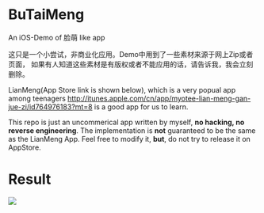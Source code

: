 BuTaiMeng
=========

An iOS-Demo of 脸萌 like app

这只是一个小尝试，非商业化应用。Demo中用到了一些素材来源于网上Zip或者页面，
如果有人知道这些素材是有版权或者不能应用的话，请告诉我，我会立刻删除。

LianMeng(App Store link is shown below), which is a very popual app among teenagers
http://itunes.apple.com/cn/app/myotee-lian-meng-gan-jue-zi/id764976183?mt=8 is a good app for us to learn.

This repo is just an uncommerical app written by myself, <strong>no hacking, no reverse engineering</strong>. The implementation is <b>not</b> guaranteed to be the same as the LianMeng App. Feel free to modify it, <strong>but</strong>, do not try to release it on AppStore.


# Result 
<img src = "http://xuntaimage.qiniudn.com/d93765a7-8cad-4868-bda2-38e90a578bee.jpg" />
